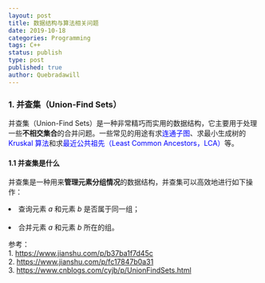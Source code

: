 ```yaml
---
layout: post
title: 数据结构与算法相关问题
date: 2019-10-18
categories: Programming
tags: C++
status: publish
type: post
published: true
author: Quebradawill
---
```


### 1. 并查集（Union-Find Sets）

并查集（Union-Find Sets）是一种非常精巧而实用的数据结构，它主要用于处理一些**不相交集合**的合并问题。一些常见的用途有求<font color='blue'>连通子图</font>、求最小生成树的 <font color='blue'>Kruskal 算法</font>和求<font color='blue'>最近公共祖先（Least Common Ancestors，LCA）</font>等。 

#### 1.1 并查集是什么

并查集是一种用来**管理元素分组情况**的数据结构，并查集可以高效地进行如下操作：<br><li>查询元素 $a$ 和元素 $b$ 是否属于同一组；</li><br><li>合并元素 $a$ 和元素 $b$ 所在的组。</li>



参考：<br>1. https://www.jianshu.com/p/b37ba1f7d45c<br>2. https://www.jianshu.com/p/fc17847b0a31<br>3. https://www.cnblogs.com/cyjb/p/UnionFindSets.html